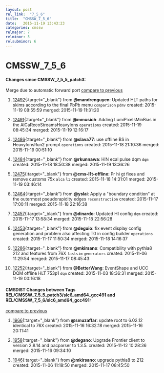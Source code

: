 ```yaml
---
layout: post
rel_link:  "7_5_6"
title:  "CMSSW_7_5_6"
date:   2015-11-19 13:43:23
categories: cmssw
relmajor: 7
relminor: 5
relsubminor: 6
---
```


# CMSSW_7_5_6
#### Changes since CMSSW_7_5_5_patch3:

<span class="glyphicon glyphicon-arrow-right"></span> Merge due to automatic forward port
[compare to previous](https://github.com/cms-sw/cmssw/compare/CMSSW_7_5_5_patch3...CMSSW_7_5_6)



1. [12492](http://github.com/cms-sw/cmssw/pull/12492){:target="_blank"}  from **@mandrenguyen**: Updated HLT paths for skims according to the final PbPb menu `comparison`  `pdmv`  created: 2015-11-19 08:55:59 merged: 2015-11-19 11:31:20

2. [12491](http://github.com/cms-sw/cmssw/pull/12491){:target="_blank"}  from **@mmusich**: Adding LumiPixelsMinBias in the AlCaRecoStreamsHeavyIons `operations`  created: 2015-11-19 08:45:34 merged: 2015-11-19 12:16:17

3. [12486](http://github.com/cms-sw/cmssw/pull/12486){:target="_blank"}  from **@slava77**: use offline BS in HeavyIonsRun2 prompt `operations`  created: 2015-11-18 21:10:36 merged: 2015-11-19 00:51:10

4. [12484](http://github.com/cms-sw/cmssw/pull/12484){:target="_blank"}  from **@rkunnawa**: HIN ecal pulse dqm `dqm`  created: 2015-11-18 18:50:38 merged: 2015-11-19 13:36:26

5. [12475](http://github.com/cms-sw/cmssw/pull/12475){:target="_blank"}  from **@cms-l1t-offline**: Pr hi gt fixes and remove customs 75x `alca`  `l1`  created: 2015-11-18 14:31:01 merged: 2015-11-19 03:46:14

6. [12464](http://github.com/cms-sw/cmssw/pull/12464){:target="_blank"}  from **@yslai**: Apply a "boundary condition" at the outermost pseudorapidity edges `reconstruction`  created: 2015-11-17 17:00:11 merged: 2015-11-18 22:16:38

7. [12457](http://github.com/cms-sw/cmssw/pull/12457){:target="_blank"}  from **@dinardo**: Updated HI config `dqm`  created: 2015-11-17 13:58:34 merged: 2015-11-18 22:56:28

8. [12453](http://github.com/cms-sw/cmssw/pull/12453){:target="_blank"}  from **@deguio**: fix event display config generation and problem also affecting T0 in config builder `operations`  created: 2015-11-17 11:50:34 merged: 2015-11-18 14:16:37

9. [12286](http://github.com/cms-sw/cmssw/pull/12286){:target="_blank"}  from **@mkirsano**: Compatibility with pythia8 212 and features from 76X `fastsim`  `generators`  created: 2015-11-06 11:29:54 merged: 2015-11-17 08:45:43

10. [12252](http://github.com/cms-sw/cmssw/pull/12252){:target="_blank"}  from **@BetterWang**: EventShape and UCC DQM offline HLT 753p1 `dqm`  created: 2015-11-03 18:36:31 merged: 2015-11-19 00:16:18

#### CMSDIST Changes between Tags REL/CMSSW_7_5_5_patch3/slc6_amd64_gcc491 and REL/CMSSW_7_5_6/slc6_amd64_gcc491:

[compare to previous](https://github.com/cms-sw/cmsdist/compare/REL/CMSSW_7_5_5_patch3/slc6_amd64_gcc491...REL/CMSSW_7_5_6/slc6_amd64_gcc491)



1. [1966](http://github.com/cms-sw/cmsdist/pull/1966){:target="_blank"}  from **@smuzaffar**: update root to 6.02.12 identical to 76X created: 2015-11-16 16:32:18 merged: 2015-11-16 20:11:41

2. [1958](http://github.com/cms-sw/cmsdist/pull/1958){:target="_blank"}  from **@degano**: Upgrade Frontier client to version 2.8.14 and pacparser to 1.3.5. created: 2015-11-12 10:28:36 merged: 2015-11-16 09:34:10

3. [1946](http://github.com/cms-sw/cmsdist/pull/1946){:target="_blank"}  from **@mkirsano**: upgrade pythia8 to 212 created: 2015-11-06 11:18:50 merged: 2015-11-17 08:45:50
